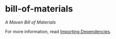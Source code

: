 # bill-of-materials
_A Maven Bill of Materials_

For more information, read [Importing Dependencies](https://maven.apache.org/guides/introduction/introduction-to-dependency-mechanism.html#Importing_Dependencies).
